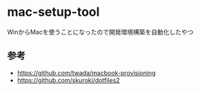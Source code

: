 # mac-setup-tool

WinからMacを使うことになったので開発環境構築を自動化したやつ

## 参考
* https://github.com/twada/macbook-provisioning
* https://github.com/skuroki/dotfiles2
